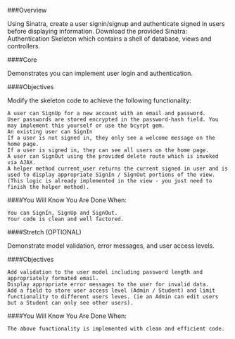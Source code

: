 ###Overview

Using Sinatra, create a user signin/signup and authenticate signed in users before displaying information. Download the provided Sinatra: Authentication Skeleton which contains a shell of database, views and controllers.

####Core

Demonstrates you can implement user login and authentication.

####Objectives

Modify the skeleton code to achieve the following functionality:

    A user can SignUp for a new account with an email and password.
    User passwords are stored encrypted in the password-hash field. You may implement this yourself or use the bcyrpt gem.
    An existing user can SignIn
    If a user is not signed in, they only see a welcome message on the home page.
    If a user is signed in, they can see all users on the home page.
    A user can SignOut using the provided delete route which is invoked via AJAX.
    A helper method current_user returns the current signed in user and is used to display appropriate SignIn / SignOut portions of the view. (This logic is already implemented in the view - you just need to finish the helper method).

####You Will Know You Are Done When:

    You can SignIn, SignUp and SignOut.
    Your code is clean and well factored.

####Stretch (OPTIONAL)

Demonstrate model validation, error messages, and user access levels.

####Objectives

    Add validation to the user model including password length and appropriately formated email.
    Display appropriate error messages to the user for invalid data.
    Add a field to store user access level (Admin / Student) and limit functionality to different users leves. (ie an Admin can edit users but a Student can only see other users).

####You Will Know You Are Done When:

    The above functionality is implemented with clean and efficient code.

